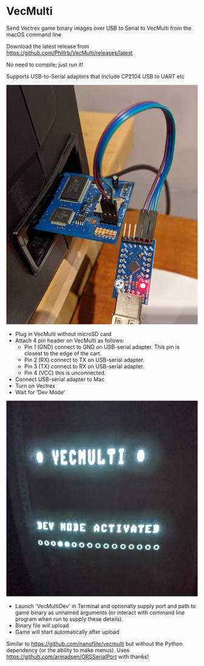 # VecMulti
Send Vectrex game binary images over USB to Serial to VecMulti from the macOS command line

Download the latest release from https://github.com/Phillrb/VecMulti/releases/latest

No need to compile; just run it!

Supports USB-to-Serial adapters that include CP2104 USB to UART etc

![Alt text](/resources/vecmulti_dev_mode.jpg "Connect to VecMulti")

* Plug in VecMulti without microSD card
* Attach 4 pin header on VecMulti as follows:
  * Pin 1 (GND) connect to GND on USB-serial adapter. This pin is closest to the edge of the cart.
  * Pin 2 (RX) connect to TX on USB-serial adapter.
  * Pin 3 (TX) connect to RX on USB-serial adapter.
  * Pin 4 (VCC) this is unconnected.
* Connect USB-serial adapter to Mac
* Turn on Vectrex
* Wait for 'Dev Mode'


![Alt text](/resources/dev_mode.jpg "Dev Mode")

* Launch 'VecMultiDev' in Terminal and optionally supply port and path to game binary as unnamed arguments (or interact with command line program when run to supply these details).
* Binary file will upload
* Game will start automatically after upload


Similar to https://github.com/nanoflite/vecmulti but without the Python dependency (or the ability to make menus).
Uses https://github.com/armadsen/ORSSerialPort with thanks!
